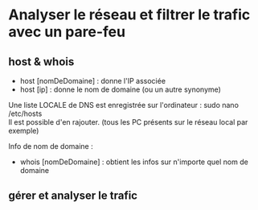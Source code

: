 # Analyser le réseau et filtrer le trafic avec un pare-feu

## host & whois
- host [nomDeDomaine] : donne l'IP associée
- host [ip] : donne le nom de domaine (ou un autre synonyme)

Une liste LOCALE de DNS est enregistrée sur l'ordinateur : sudo nano /etc/hosts  
Il est possible d'en rajouter. (tous les PC présents sur le réseau local par exemple)  

Info de nom de domaine :
- whois [nomDeDomaine] : obtient les infos sur n'importe quel nom de domaine

## gérer et analyser le trafic

